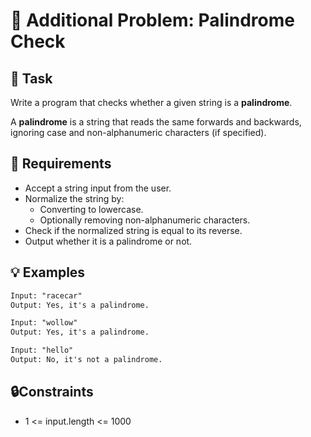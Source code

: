 # 🔁 Additional Problem: Palindrome Check

## 🧾 Task

Write a program that checks whether a given string is a **palindrome**.

A **palindrome** is a string that reads the same forwards and backwards, ignoring case and non-alphanumeric characters (if specified).

## 🧠 Requirements

- Accept a string input from the user.
- Normalize the string by:
  - Converting to lowercase.
  - Optionally removing non-alphanumeric characters.
- Check if the normalized string is equal to its reverse.
- Output whether it is a palindrome or not.

## 💡 Examples

```txt
Input: "racecar"
Output: Yes, it's a palindrome.

Input: "wollow"
Output: Yes, it's a palindrome.

Input: "hello"
Output: No, it's not a palindrome.
```
## 🔒Constraints
- 1 <= input.length <= 1000

